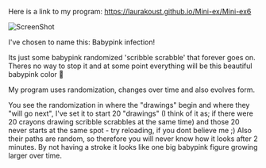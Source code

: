 
Here is a link to my program: 
https://laurakoust.github.io/Mini-ex/Mini-ex6

![ScreenShot](https://github.com/laurakoust/Mini-ex/blob/gh-pages/Mini-ex6/Sk%C3%A6rmbillede%202017-03-19%20kl.%2019.47.54.png)


I've chosen to name this: Babypink infection!

Its just some babypink randomized 'scribble scrabble' that forever goes on.
Theres no way to stop it and at some point everything will be this beautiful babypink color 🌸

My program uses randomization, changes over time and also evolves form. 

You see the randomization in where the "drawings" begin and where they "will go next", 
I've set it to start 20 "drawings" (I think of it as; if there were 20 crayons drawing scribble scrabbles 
at the same time) and those 20 never starts at the same spot - try reloading, if you dont believe me ;)
Also their paths are random, so therefore you will never know how it looks after 2 minutes. 
By not having a stroke it looks like one big babypink figure growing larger over time. 
